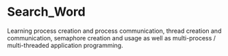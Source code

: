# Search_Word
Learning process creation and process communication, thread creation and communication, semaphore creation and usage as well as multi-process / multi-threaded application programming. 
